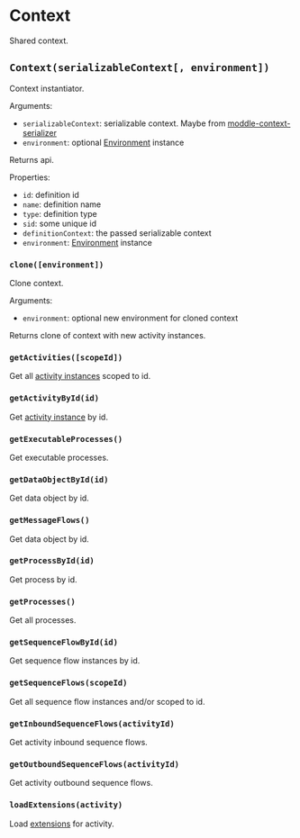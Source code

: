 Context
=======

Shared context.

## `Context(serializableContext[, environment])`

Context instantiator.

Arguments:
- `serializableContext`: serializable context. Maybe from [moddle-context-serializer](https://www.npmjs.com/package/moddle-context-serializer)
- `environment`: optional [Environment](/docs/Environment.md) instance

Returns api.

Properties:
- `id`: definition id
- `name`: definition name
- `type`: definition type
- `sid`: some unique id
- `definitionContext`: the passed serializable context
- `environment`: [Environment](/docs/Environment.md) instance

### `clone([environment])`

Clone context.

Arguments:
- `environment`: optional new environment for cloned context

Returns clone of context with new activity instances.

### `getActivities([scopeId])`

Get all [activity instances](/docs/Activity.md) scoped to id.

### `getActivityById(id)`

Get [activity instance](/docs/Activity.md) by id.

### `getExecutableProcesses()`

Get executable processes.

### `getDataObjectById(id)`

Get data object by id.

### `getMessageFlows()`

Get data object by id.

### `getProcessById(id)`

Get process by id.

### `getProcesses()`

Get all processes.

### `getSequenceFlowById(id)`

Get sequence flow instances by id.

### `getSequenceFlows(scopeId)`

Get all sequence flow instances and/or scoped to id.

### `getInboundSequenceFlows(activityId)`

Get activity inbound sequence flows.

### `getOutboundSequenceFlows(activityId)`

Get activity outbound sequence flows.

### `loadExtensions(activity)`

Load [extensions](/docs/Extension.md) for activity.
